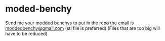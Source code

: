 # moded-benchy
Send me your modded benchys to put in the repo the email is moddedbenchy@gmail.com
(stl file is preferred) 
(Files that are too big will have to be reduced)
